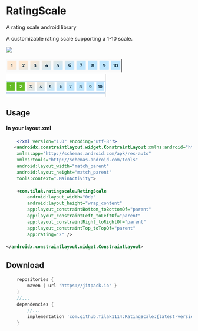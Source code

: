 # RatingScale
A rating scale android library

A customizable rating scale supporting a 1-10 scale.

[![](https://jitpack.io/v/Tilak1114/RatingScale.svg)](https://jitpack.io/#Tilak1114/RatingScale)

![screenshot](img/ss1.png)
<br />
![screenshot](img/ss2.png)

## Usage
#### In your layout.xml
```xml
    <?xml version="1.0" encoding="utf-8"?>
   <androidx.constraintlayout.widget.ConstraintLayout xmlns:android="http://schemas.android.com/apk/res/android"
    xmlns:app="http://schemas.android.com/apk/res-auto"
    xmlns:tools="http://schemas.android.com/tools"
    android:layout_width="match_parent"
    android:layout_height="match_parent"
    tools:context=".MainActivity">

    <com.tilak.ratingscale.RatingScale
        android:layout_width="0dp"
        android:layout_height="wrap_content"
        app:layout_constraintBottom_toBottomOf="parent"
        app:layout_constraintLeft_toLeftOf="parent"
        app:layout_constraintRight_toRightOf="parent"
        app:layout_constraintTop_toTopOf="parent"
        app:rating="2" />

</androidx.constraintlayout.widget.ConstraintLayout>
```

## Download

```groovy
    repositories {
        maven { url "https://jitpack.io" }
    }
    //...
    dependencies {
        //...
        implementation 'com.github.Tilak1114:RatingScale:{latest-version}'
    }
```

